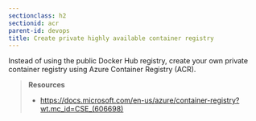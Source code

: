 ```yaml
---
sectionclass: h2
sectionid: acr
parent-id: devops
title: Create private highly available container registry 
---
```


Instead of using the public Docker Hub registry, create your own private container registry using Azure Container Registry (ACR).

> **Resources**
> * <https://docs.microsoft.com/en-us/azure/container-registry?wt.mc_id=CSE_(606698)>